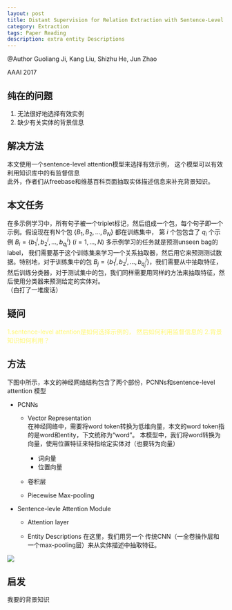 ```yaml
---
layout: post
title: Distant Supervision for Relation Extraction with Sentence-Level Attention and Entity Descriptions
category: Extraction
tags: Paper Reading
description: extra entity Descriptions
---
```

@Author
Guoliang Ji, Kang Liu, Shizhu He, Jun Zhao

AAAI 2017

## 纯在的问题
1. 无法很好地选择有效实例
2. 缺少有关实体的背景信息

## 解决方法
本文使用一个sentence-level attention模型来选择有效示例， 这个模型可以有效利用知识库中的有监督信息   
此外，作者们从freebase和维基百科页面抽取实体描述信息来补充背景知识。


## 本文任务
在多示例学习中，所有句子被一个triplet标记，然后组成一个包，每个句子即一个示例。假设现在有N个包 $\{B_1,B_2,\dots,B_N\}$ 都在训练集中， 第 $i$ 个包包含了 $q_i$ 个示例  $B_i=\{b^i_1,b^i_2,\dots,b^i_{q_i}\}$  $(i=1,\dots,N)$ 多示例学习的任务就是预测unseen bag的label， 我们需要基于这个训练集来学习一个关系抽取器，然后用它来预测测试数据。特别地，对于训练集中的包 $B_j=\{{b^j_1},{b^j_2},...,{b^j_{q_j}}\}$，我们需要从中抽取特征，然后训练分类器，对于测试集中的包，我们同样需要用同样的方法来抽取特征，然后使用分类器来预测给定的实体对。   
（白打了一堆废话）
## 疑问
<font color=#fff77> 1.sentence-level attention是如何选择示例的， 然后如何利用监督信息的   2.背景知识如何利用？</font>

## 方法
下图中所示，本文的神经网络结构包含了两个部份，PCNNs和sentence-level attention 模型
* PCNNs

  * Vector Representation   
  在神经网络中，需要将word token转换为低维向量，本文的word token指的是word和entity，下文统称为“word”。 本模型中，我们将word转换为向量，使用位置特征来特指给定实体对（也要转为向量）

    * 词向量  
    * 位置向量

  * 卷积层

  * Piecewise Max-pooling

* Sentence-levle Attention Module  

  * Attention layer



  * Entity Descriptions
  在这里，我们用另一个 传统CNN（一全卷操作层和一个max-pooling层）来从实体描述中抽取特征。   






![](../../graph/ArchitectureOfAPCNNs.png)



## 启发
我要的背景知识
